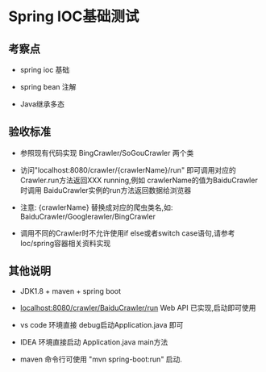 # Spring IOC基础测试

## 考察点

- spring ioc 基础

- spring bean 注解

- Java继承多态

## 验收标准

- 参照现有代码实现 BingCrawler/SoGouCrawler 两个类

- 访问"localhost:8080/crawler/{crawlerName}/run" 即可调用对应的Crawler.run方法返回XXX running,例如 crawlerName的值为BaiduCrawler时调用 BaiduCrawler实例的run方法返回数据给浏览器

- 注意: {crawlerName} 替换成对应的爬虫类名,如: BaiduCrawler/Googlerawler/BingCrawler

- 调用不同的Crawler时不允许使用if else或者switch case语句,请参考Ioc/spring容器相关资料实现

## 其他说明

- JDK1.8 + maven + spring boot

- [localhost:8080/crawler/BaiduCrawler/run](localhost:8080/crawler/{爬虫名称:如BaiduCrawler}/run) Web API 已实现,启动即可使用

- vs code 环境直接 debug启动Application.java 即可

- IDEA 环境直接启动 Application.java main方法

- maven 命令行可使用 "mvn spring-boot:run" 启动.